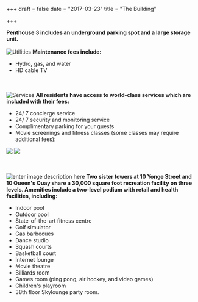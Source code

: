 +++
draft = false
date = "2017-03-23"
title = "The Building"

+++
**Penthouse 3 includes an underground parking spot and a large storage unit.**
<br><br>
![Utilities][1]
**Maintenance fees include:**

 - Hydro, gas, and water 
 - HD cable TV

<br><br>
![Services][2]
**All residents have access to world-class services which are included with their fees:**

 - 24/ 7 concierge service
 - 24/ 7 security and monitoring service
 - Complimentary parking for your guests
 - Movie screenings and fitness classes (some classes may require   
   additional fees):

![](http://res.cloudinary.com/dj68jte5c/image/upload/c_scale,w_650/v1489976273/World_Trade_-_Mar_2017-1_mf0dvq.png)
![](http://res.cloudinary.com/dj68jte5c/image/upload/c_scale,w_650/v1489976271/World_Trade_-_Mar_2017-2_nhbnyp.png)

<br><br>
![enter image description here][3]
**Two sister towers at 10 Yonge Street and 10 Queen's Quay share a 30,000 square foot recreation facility on three levels. Amenities include a two-level podium with retail and health facilities, including:**

 - Indoor pool
 - Outdoor pool
 - State-of-the-art fitness centre
 - Golf simulator
 - Gas barbecues
 - Dance studio
 - Squash courts
 - Basketball court
 - Internet lounge
 - Movie theatre
 - Billiards room
 - Games room (ping pong, air hockey, and video games)
 - Children's playroom
 - 38th floor Skylounge party room.


  [1]: http://res.cloudinary.com/dj68jte5c/image/upload/v1490038924/Utilities_-_title_e3cezp.jpg
  [2]: http://res.cloudinary.com/dj68jte5c/image/upload/v1490038923/Service_-_title_uptppt.jpg
  [3]: http://res.cloudinary.com/dj68jte5c/image/upload/v1490038925/Amenities_-_title_b2zqu7.jpg
